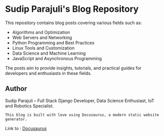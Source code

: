 # Sudip Parajuli's Blog Repository

This repository contains blog posts covering various fields such as:

- Algorithms and Optimization
- Web Servers and Networking
- Python Programming and Best Practices
- Linux Tools and Customization
- Data Science and Machine Learning
- JavaScript and Asynchronous Programming

The posts aim to provide insights, tutorials, and practical guides for developers and enthusiasts in these fields.


## Author

Sudip Parajuli – Full Stack Django Developer, Data Science Enthusiast, IoT and Robotics Specialist.


```
This blog is built with love using Docusaurus, a modern static website generator.
```
Link to : [Docusaurus](https://docusaurus.io)